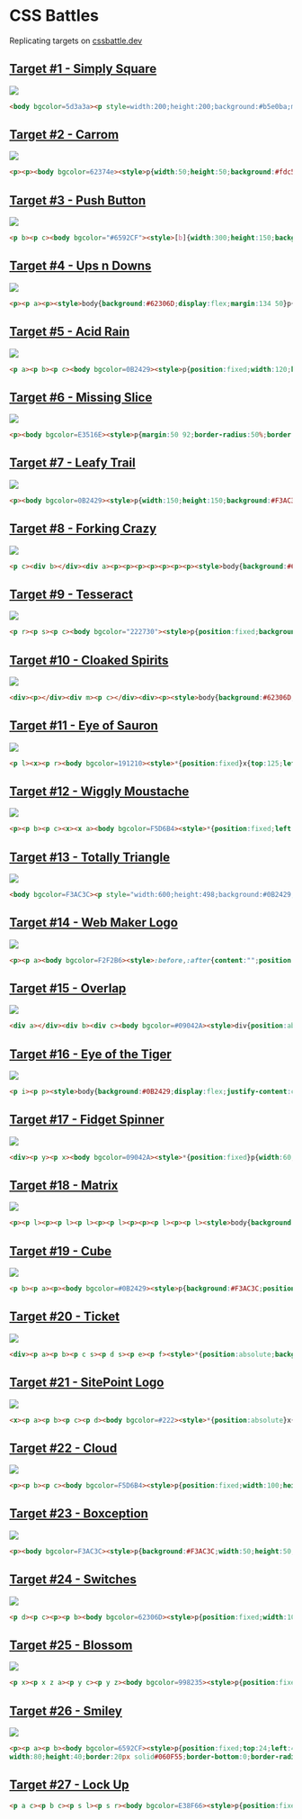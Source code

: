 # CSS Battles

Replicating targets on [cssbattle.dev](https://cssbattle.dev/)

## [Target #1 - Simply Square](https://cssbattle.dev/play/1)

![](https://cssbattle.dev/targets/1.png)

```HTML
<body bgcolor=5d3a3a><p style=width:200;height:200;background:#b5e0ba;margin:-8>
```

## [Target #2 - Carrom](https://cssbattle.dev/play/2)

![](https://cssbattle.dev/targets/2.png)

```HTML
<p><p><body bgcolor=62374e><style>p{width:50;height:50;background:#fdc57b;margin:50 0 100 42;box-shadow:250px 0#fdc57b
```

## [Target #3 - Push Button](https://cssbattle.dev/play/3)

![](https://cssbattle.dev/targets/3.png)

```HTML
<p b><p c><body bgcolor="#6592CF"><style>[b]{width:300;height:150;background:#243D83;margin:75 42}[c]{width:50;height:50;background:#EEB850;border-radius:50%;box-shadow:0 0 0 50px#243D83,0 0 0 100px#6592CF;margin:-175 167
```

## [Target #4 - Ups n Downs](https://cssbattle.dev/play/4)

![](https://cssbattle.dev/targets/4.png)

```HTML
<p><p a><p><style>body{background:#62306D;display:flex;margin:134 50}p{width:100;height:100;background:#F7EC7D;border-radius:0 0 50px 50px}[a]{transform:rotate(180deg);margin:-84 0
```

## [Target #5 - Acid Rain](https://cssbattle.dev/play/5)

![](https://cssbattle.dev/targets/5.png)

```HTML
<p a><p b><p c><body bgcolor=0B2429><style>p{position:fixed;width:120;height:120;background:#F3AC3C;border-radius:50% 0 50% 50%;top:14;left:200}[c]{top:134;left:80}[b]{top:74;left:140;background:#998235}[a]{border-radius:50%
```

## [Target #6 - Missing Slice](https://cssbattle.dev/play/6)

![](https://cssbattle.dev/targets/6.png)

```HTML
<p><body bgcolor=E3516E><style>p{margin:50 92;border-radius:50%;border:100px solid;border-color:#FADE8B transparent#F7F3D7#51B5A9;transform:rotate(45deg)
```

## [Target #7 - Leafy Trail](https://cssbattle.dev/play/7)

![](https://cssbattle.dev/targets/7.png)

```HTML
<p><body bgcolor=0B2429><style>p{width:150;height:150;background:#F3AC3C;border-radius:100px 0;margin:75 167;box-shadow:-50px 0#998235,-100px 0#1A4341
```

## [Target #8 - Forking Crazy](https://cssbattle.dev/play/8)

![](https://cssbattle.dev/targets/8.png)

```HTML
<p c><div b></div><div a><p><p><p><p><p><p><p><style>body{background:#6592CF;display:flex;justify-content:center}div{position:fixed}[a]{top:34;display:flex}[b]{bottom:50;width:140;height:140;background:#060F55;border-radius:50%}p{    width:20;height:130;background:#060F55;border-radius:10px}p:nth-child(even){background:#6592CF;height:110}[c]{margin:170 0
```

## [Target #9 - Tesseract](https://cssbattle.dev/play/9)

![](https://cssbattle.dev/targets/9.png)

```HTML
<p r><p s><p c><body bgcolor="222730"><style>p{position:fixed;background:#4CAAB3;top:59}[s]{padding:75;transform:rotate(45deg);box-shadow:0 0 0 50px#222730;left:125}[c]{width:50;height:50;background:#393E46;border-radius:50%;top:109;left:175}[r]{height:150;width:500;left:-10
```

## [Target #10 - Cloaked Spirits](https://cssbattle.dev/play/10)

![](https://cssbattle.dev/targets/10.png)

```HTML
<div><p></div><div m><p c></div><div><p><style>body{background:#62306D;margin:0 50;display:flex;align-items:flex-end}div{height:100;background:#F7EC7D}[m]{height:200}p{width:60;height:60;margin:-50 0;border-radius:50%;background:#E38F66;border:20px solid#AA445F}[c]{background:#AA445F;border-color:#E38F66
```

## [Target #11 - Eye of Sauron](https://cssbattle.dev/play/11)

![](https://cssbattle.dev/targets/11.png)

```HTML
<p l><x><p r><body bgcolor=191210><style>*{position:fixed}x{top:125;left:175;width:50;height:50;background:#84271C;border-radius:50%;box-shadow:0 0 0 25px#191210,0 0 0 45px#ECA03D}p{top:134;left:50;width:60;height:30;border:20px solid#ECA03D;border-top:0;border-radius:0 0 60px 60px}[r]{left:250;top:84;transform:rotate(180deg)
```

## [Target #12 - Wiggly Moustache](https://cssbattle.dev/play/12)

![](https://cssbattle.dev/targets/12.png)

```HTML
<p><p b><p c><x><x a><body bgcolor=F5D6B4><style>*{position:fixed;left:70}p{width:60;height:30;border:20px solid#D86F45;border-top:0;border-radius:0 0 60px 60px;top:134}[b]{left:150;top:84;transform:rotate(180deg)}[c]{left:230}x{width:20;height:20;background:#D86F45;border-radius:50%;top:140}[a]{left:310
```

## [Target #13 - Totally Triangle](https://cssbattle.dev/play/13)

![](https://cssbattle.dev/targets/13.png)

```HTML
<body bgcolor=F3AC3C><p style="width:600;height:498;background:#0B2429;transform:rotate(45deg)">
```

## [Target #14 - Web Maker Logo](https://cssbattle.dev/play/14)

![](https://cssbattle.dev/targets/14.png)

```HTML
<p><p a><body bgcolor=F2F2B6><style>:before,:after{content:"";position:fixed;top:85;left:60;border-top:130px solid#FF6D00;border-left:75px solid transparent;border-right:75px solid transparent}p:after{border-color:#FD4602 transparent transparent;margin:0 20}[a]{margin:300 -8;transform:rotate(180deg)}[a]:after{z-index:2}
```

## [Target #15 - Overlap](https://cssbattle.dev/play/15)

![](https://cssbattle.dev/targets/15.png)

```HTML
<div a></div><div b><div c><body bgcolor=#09042A><style>div{position:absolute;width: 150;height:150;border-radius:50%;overflow:hidden}[a]{margin:67;background:#7B3F61}[b]{margin:67 167;background:#E78481}[c]{margin:0 -100;background:#09042A
```

## [Target #16 - Eye of the Tiger](https://cssbattle.dev/play/16)

![](https://cssbattle.dev/targets/16.png)

```HTML
<p i><p p><style>body{background:#0B2429;display:flex;justify-content:center;align-items:center}[i]{width:200;height:200;background:#998235;border-radius:50% 0;transform:rotate(45deg)}[p]{position:fixed;border-radius:50%;width:50;height:50;background:#0B2429;box-shadow:0 0 0 45px#F3AC3C,0 0 0 65px#0B2429
```

## [Target #17 - Fidget Spinner](https://cssbattle.dev/play/17)

![](https://cssbattle.dev/targets/17.png)

```HTML
<div><p y><p x><body bgcolor=09042A><style>*{position:fixed}p{width:60;height:60;border-radius:50%}[y]{background:#F5BB9C;border:10px solid#09042A;top:41;left:160;-webkit-box-reflect:below 26px}[x]{border:10px solid#E78481;top:94;left:100;-webkit-box-reflect:right 40px}div{width:60;height:50;background:#E78481;top:124;left:170
```

## [Target #18 - Matrix](https://cssbattle.dev/play/18)

![](https://cssbattle.dev/targets/18.png)

```HTML
<p><p l><p><p l><p l><p><p l><p><p><p l><p><p l><style>body{background:#5C434C;margin:0}p{margin:10;width:80;height:80;background:#F09462;border-radius:100% 0 0;display:inline-block}[l]{background:#F5D6B4
```

## [Target #19 - Cube](https://cssbattle.dev/play/19)

![](https://cssbattle.dev/targets/19.png)

```HTML
<p b><p a><p><body bgcolor=#0B2429><style>p{background:#F3AC3C;position:fixed;width:100;height:100;top:120;left:150;transform:rotate(45deg)}[a]{background:#998235;transform:skewY(-45deg);left:130}[b]{background:#1A4341;transform:skewY(45deg);left:200}[a],[b]{width:70;height:70;top:64}
```

## [Target #20 - Ticket](https://cssbattle.dev/play/20)

![](https://cssbattle.dev/targets/20.png)

```HTML
<div><p a><p b><p c s><p d s><p e><p f><style>*{position:absolute;background:#62306D}div{width:140;height:100;background:#F7EC7D;border-right:60px solid#E38F66;margin:92}p{border-radius:50%;width:40;height:40;top:64}[c]{top:-26}[d]{top:74}[a],[e]{top:-36}[a],[b]{left:-20}[c],[d]{right:-10}[e],[f]{right:-80}[s]{width:20;height:20
```

## [Target #21 - SitePoint Logo](https://cssbattle.dev/play/21)

![](https://cssbattle.dev/targets/21.png)

```HTML
<x><p a><p b><p c><p d><body bgcolor=#222><style>*{position:absolute}x{width:82;height:130;top:77;left:150;transform:rotate(-45deg)}p{margin:0;width:100;height:30}[a]{background:#F2994A;border-radius:10px 0 0}[b]{background:#F2994A;border-radius:10px 0 5px}[c]{background:#2D9CDB;border-radius:0 0 10px;bottom:0;right:0}[d]{background:#2D9CDB;border-radius:5px 0 10px;right:0;bottom:0}[b],[d]{width:30;height:80
```

## [Target #22 - Cloud](https://cssbattle.dev/play/22)

![](https://cssbattle.dev/targets/22.png)

```HTML
<p><p b><p c><body bgcolor=F5D6B4><style>p{position:fixed;width:100;height:100;background:#D86F45;border-radius:50%;top:99;left:100}[b]{top:69;left:180}[c]{width:175;height:50;border-radius:50px;top:149;left:125
```

## [Target #23 - Boxception](https://cssbattle.dev/play/23)

![](https://cssbattle.dev/targets/23.png)

```HTML
<p><body bgcolor=F3AC3C><style>p{background:#F3AC3C;width:50;height:50;margin:200 142;box-shadow:-25px -25px 0 25px#998235,25px -75px 0 75px#1A4341
```

## [Target #24 - Switches](https://cssbattle.dev/play/24)

![](https://cssbattle.dev/targets/24.png)

```HTML
<p d><p c><p><p b><body bgcolor=62306D><style>p{position:fixed;width:100;height:100;background:#F7EC7D;border-radius:50%;top:84;left:80}[b]{left:220}[c],[d]{height:150;border-radius:50px}[c]{background:#AA445F;top:34}[d]{background:#E38F66;left:220
```

## [Target #25 - Blossom](https://cssbattle.dev/play/25)

![](https://cssbattle.dev/targets/25.png)

```HTML
<p x><p x z a><p y c><p y z><body bgcolor=998235><style>p{position:fixed;left:110;top:44;width:80;border-radius:0 50px}[x]{height:100;background:#1A4341}[y]{height:60;background:#F3AC3C}[a]{top:124}[c]{top:164}[z]{left:210;border-radius:50px 0
```

## [Target #26 - Smiley](https://cssbattle.dev/play/26)

![](https://cssbattle.dev/targets/26.png)

```HTML
<p><p a><p b><body bgcolor=6592CF><style>p{position:fixed;top:24;left:40;
width:80;height:40;border:20px solid#060F55;border-bottom:0;border-radius:80px 80px 0 0}[a]{left:240}[b]{transform:rotate(180deg);top:184;left:140
```

## [Target #27 - Lock Up](https://cssbattle.dev/play/27)

```HTML
<p a c><p b c><p s l><p s r><body bgcolor=E38F66><style>p{position:fixed;background:#AA445F}[c]{border-radius:50%}[b]{width:80;height:80;box-shadow:0 0 0 30px#F7EC7D;top:94;left:160}[s]{width:70;height:70}[l]{top:64;left:130}[r]{top:134;left:200}[a]{width:200;height:200;left:100;top:34
```
